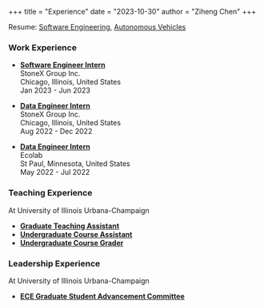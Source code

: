 +++
title = "Experience"
date = "2023-10-30"
author = "Ziheng Chen"
+++

Resume: [Software Engineering](/Resume_SWE.pdf), [Autonomous Vehicles](/Resume_AV.pdf)

### Work Experience
- [**Software Engineer Intern**](stonex-swe-intern/)  
StoneX Group Inc.  
Chicago, Illinois, United States  
Jan 2023 - Jun 2023  
    
- [**Data Engineer Intern**](stonex-data-intern/)  
StoneX Group Inc.  
Chicago, Illinois, United States  
Aug 2022 - Dec 2022  
    
- [**Data Engineer Intern**](ecolab-data-intern/)  
Ecolab  
St Paul, Minnesota, United States  
May 2022 - Jul 2022  

### Teaching Experience
At University of Illinois Urbana-Champaign
- [**Graduate Teaching Assistant**](ta/)  
- [**Undergraduate Course Assistant**](ca/)  
- [**Undergraduate Course Grader**](grader/)  

### Leadership Experience
At University of Illinois Urbana-Champaign
- [**ECE Graduate Student Advancement Committee**](ecegradsac/)  